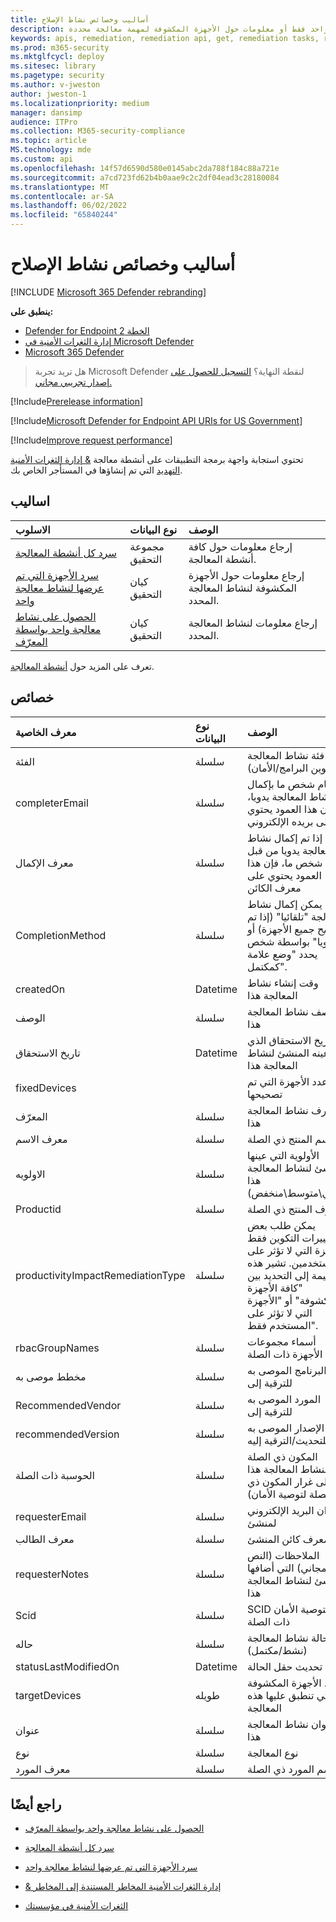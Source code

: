 ```yaml
---
title: أساليب وخصائص نشاط الإصلاح
description: تحتوي استجابة واجهة برمجة التطبيقات على أنشطة معالجة & إدارة الثغرات الأمنية التهديد التي تم إنشاؤها في المستأجر الخاص بك. يمكنك طلب جميع أنشطة المعالجة أو نشاط معالجة واحد فقط أو معلومات حول الأجهزة المكشوفة لمهمة معالجة محددة.
keywords: apis, remediation, remediation api, get, remediation tasks, remediation methods, remediation properties,
ms.prod: m365-security
ms.mktglfcycl: deploy
ms.sitesec: library
ms.pagetype: security
ms.author: v-jweston
author: jweston-1
ms.localizationpriority: medium
manager: dansimp
audience: ITPro
ms.collection: M365-security-compliance
ms.topic: article
MS.technology: mde
ms.custom: api
ms.openlocfilehash: 14f57d6590d580e0145abc2da788f184c88a721e
ms.sourcegitcommit: a7cd723fd62b4b0aae9c2c2df04ead3c28180084
ms.translationtype: MT
ms.contentlocale: ar-SA
ms.lasthandoff: 06/02/2022
ms.locfileid: "65840244"
---
```

# <a name="remediation-activity-methods-and-properties"></a>أساليب وخصائص نشاط الإصلاح

[!INCLUDE [Microsoft 365 Defender rebranding](../../includes/microsoft-defender.md)]

**ينطبق على:**

- [Defender for Endpoint الخطة 2](https://go.microsoft.com/fwlink/p/?linkid=2154037)
- [إدارة الثغرات الأمنية في Microsoft Defender](../defender-vulnerability-management/index.yml)
- [Microsoft 365 Defender](https://go.microsoft.com/fwlink/?linkid=2118804)

> هل تريد تجربة Microsoft Defender لنقطة النهاية؟ [التسجيل للحصول على إصدار تجريبي مجاني.](https://signup.microsoft.com/create-account/signup?products=7f379fee-c4f9-4278-b0a1-e4c8c2fcdf7e&ru=https://aka.ms/MDEp2OpenTrial?ocid=docs-wdatp-exposedapis-abovefoldlink)

[!Include[Prerelease information](../../includes/prerelease.md)]

[!Include[Microsoft Defender for Endpoint API URIs for US Government](../../includes/microsoft-defender-api-usgov.md)]

[!Include[Improve request performance](../../includes/improve-request-performance.md)]

تحتوي استجابة واجهة برمجة التطبيقات على أنشطة معالجة [& إدارة الثغرات الأمنية التهديد](next-gen-threat-and-vuln-mgt.md) التي تم إنشاؤها في المستأجر الخاص بك.

## <a name="methods"></a>اساليب

الاسلوب|نوع البيانات|الوصف
:---|:---|:---
[سرد كل أنشطة المعالجة](get-remediation-all-activities.md)|مجموعة التحقيق|إرجاع معلومات حول كافة أنشطة المعالجة.
[سرد الأجهزة التي تم عرضها لنشاط معالجة واحد](get-remediation-exposed-devices-activities.md)|كيان التحقيق|إرجاع معلومات حول الأجهزة المكشوفة لنشاط المعالجة المحدد.
[الحصول على نشاط معالجة واحد بواسطة المعرّف](get-remediation-one-activity.md)|كيان التحقيق|إرجاع معلومات لنشاط المعالجة المحدد.

تعرف على المزيد حول [أنشطة المعالجة](tvm-remediation.md).

## <a name="properties"></a>خصائص

معرف الخاصية|نوع البيانات|الوصف
:---|:---|:---
الفئة|سلسلة|فئة نشاط المعالجة (تكوين البرامج/الأمان)
completerEmail|سلسلة|إذا قام شخص ما بإكمال نشاط المعالجة يدويا، فإن هذا العمود يحتوي على بريده الإلكتروني
معرف الإكمال|سلسلة|إذا تم إكمال نشاط المعالجة يدويا من قبل شخص ما، فإن هذا العمود يحتوي على معرف الكائن
CompletionMethod|سلسلة|يمكن إكمال نشاط المعالجة "تلقائيا" (إذا تم تصحيح جميع الأجهزة) أو "يدويا" بواسطة شخص يحدد "وضع علامة كمكتمل".
createdOn|Datetime|وقت إنشاء نشاط المعالجة هذا
الوصف|سلسلة|وصف نشاط المعالجة هذا
تاريخ الاستحقاق|Datetime|تاريخ الاستحقاق الذي عينه المنشئ لنشاط المعالجة هذا
fixedDevices||عدد الأجهزة التي تم تصحيحها
المعرّف|سلسلة|معرف نشاط المعالجة هذا
معرف الاسم|سلسلة|اسم المنتج ذي الصلة
الاولويه|سلسلة|الأولوية التي عينها المنشئ لنشاط المعالجة هذا (عالي\متوسط\منخفض)
Productid|سلسلة|معرف المنتج ذي الصلة
productivityImpactRemediationType|سلسلة|يمكن طلب بعض تغييرات التكوين فقط للأجهزة التي لا تؤثر على المستخدمين. تشير هذه القيمة إلى التحديد بين "كافة الأجهزة المكشوفة" أو "الأجهزة التي لا تؤثر على المستخدم فقط".
rbacGroupNames|سلسلة|أسماء مجموعات الأجهزة ذات الصلة
مخطط موصى به|سلسلة|البرنامج الموصى به للترقية إلى
RecommendedVendor|سلسلة|المورد الموصى به للترقية إلى
recommendedVersion|سلسلة|الإصدار الموصى به للتحديث/الترقية إليه
الحوسبة ذات الصلة|سلسلة|المكون ذي الصلة لنشاط المعالجة هذا (على غرار المكون ذي الصلة لتوصية الأمان)
requesterEmail|سلسلة|عنوان البريد الإلكتروني لمنشئ
معرف الطالب|سلسلة|معرف كائن المنشئ
requesterNotes|سلسلة|الملاحظات (النص المجاني) التي أضافها المنشئ لنشاط المعالجة هذا
Scid|سلسلة|SCID لتوصية الأمان ذات الصلة
حاله|سلسلة|حالة نشاط المعالجة (نشط/مكتمل)
statusLastModifiedOn|Datetime|تاريخ تحديث حقل الحالة
targetDevices|طويله|عدد الأجهزة المكشوفة التي تنطبق عليها هذه المعالجة
عنوان|سلسلة|عنوان نشاط المعالجة هذا
نوع|سلسلة|نوع المعالجة
معرف المورد|سلسلة|اسم المورد ذي الصلة

## <a name="see-also"></a>راجع أيضًا

- [الحصول على نشاط معالجة واحد بواسطة المعرّف](get-remediation-one-activity.md)

- [سرد كل أنشطة المعالجة](get-remediation-all-activities.md)

- [سرد الأجهزة التي تم عرضها لنشاط معالجة واحد](get-remediation-exposed-devices-activities.md)

- [& إدارة الثغرات الأمنية المخاطر المستندة إلى المخاطر](next-gen-threat-and-vuln-mgt.md)

- [الثغرات الأمنية في مؤسستك](tvm-weaknesses.md)
